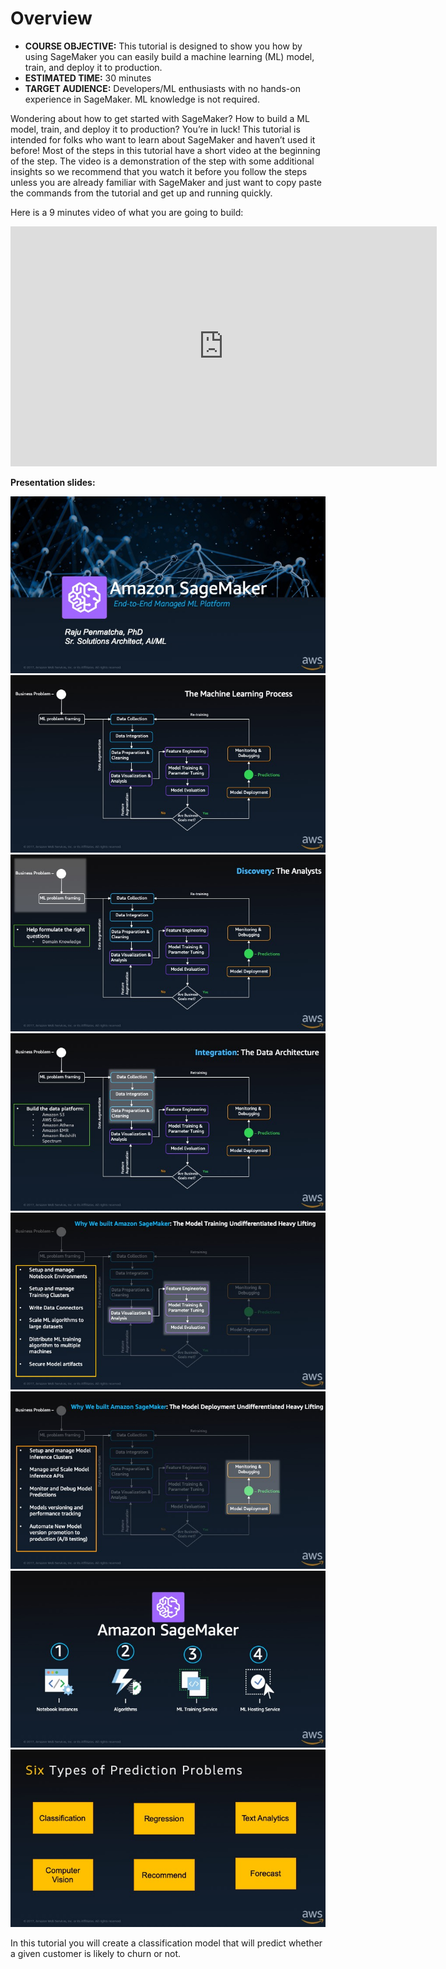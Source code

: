 # Overview

* **COURSE OBJECTIVE:** This tutorial is designed to show you how by using SageMaker you can easily build a machine learning (ML) model, train, and deploy it to production.
* **ESTIMATED TIME:** 30 minutes
* **TARGET AUDIENCE:** Developers/ML enthusiasts with no hands-on experience in SageMaker. ML knowledge is not required.

Wondering about how to get started with SageMaker? How to build a ML model, train, and deploy it to production? You’re in luck! This tutorial is intended for folks who want to learn about SageMaker and haven’t used it before! Most of the steps in this tutorial have a short video at the beginning of the step. The video is a demonstration of the step with some additional insights so we recommend that you watch it before you follow the steps unless you are already familiar with SageMaker and just want to copy paste the commands from the tutorial and get up and running quickly.

Here is a 9 minutes video of what you are going to build:

<iframe src="https://broadcast.amazon.com/embed/139992" width="682" height="384" style="border:0" allowfullscreen></iframe>

**Presentation slides:**

![image](Slide1.jpeg)
![image](Slide2.jpeg)
![image](Slide3.jpeg)
![image](Slide4.jpeg)
![image](Slide5.jpeg)
![image](Slide6.jpeg)
![image](Slide7.jpeg)
![image](Slide8.jpeg)

In this tutorial you will create a classification model that will predict whether a given customer is likely to churn or not.
